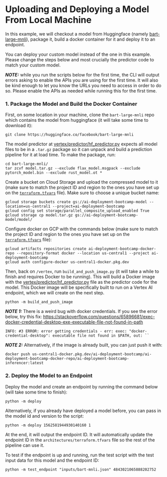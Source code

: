 # Uploading and Deploying a Model From Local Machine

In this example, we will checkout a model from Huggingface (namely
[bart-large-mnli](https://huggingface.co/facebook/bart-large-mnli)), package it, build a docker container
for it and deploy it to an endpoint.

You can deploy your custom model instead of the one in this example. Please change the steps below
and most crucially the predictor code to match your custom model. 

***NOTE:*** while you run the scripts below for the first time, the CLI will output errors asking to enable
the APIs you are using for the first time. It will also be kind enough to let you know the URLs you
need to access in order to do so. Please enable the APIs as needed while running this for the
first time.

### 1. Package the Model and Build the Docker Container

First, on some location in your machine, clone the `bart-large-mnli` repo which contains
the model from huggingface (it will take some time to download it):
```shell
git clone https://huggingface.co/facebook/bart-large-mnli
```

The model predictor at [vertex/predictor/hf_predictor.py](vertex/predictor/hf_predictor.py)
expects all model files to be in a `.tar.gz` package so it can unpack and build a prediction
pipeline for it at load time. To make the package, run:
```shell
cd bart-large-mnli/
tar zcvf model.tar.gz --exclude flax_model.msgpack --exclude pytorch_model.bin --exclude rust_model.ot *
```

Create a bucket on Cloud Storage and upload the compressed model to it (make sure to match
the project ID and region to the ones you have set up on the [`terraform.tfvars`](architectures/terraform.tfvars)
file). Make sure to choose a unique bucket name:
```shell
gcloud storage buckets create gs://ai-deployment-bootcamp-model --location=us-central1 --project=ai-deployment-bootcamp
gcloud config set storage/parallel_composite_upload_enabled True
gcloud storage cp model.tar.gz gs://ai-deployment-bootcamp-model/model/
```

Configure docker on GCP with the commands below (make sure to match the project ID and region to
the ones you have set up on the [`terraform.tfvars`](architectures/terraform.tfvars) file):
```shell
gcloud artifacts repositories create ai-deployment-bootcamp-docker-repo --repository-format docker --location us-central1 --project ai-deployment-bootcamp
gcloud auth configure-docker us-central1-docker.pkg.dev
```

Then, back on `/vertex`, run `build_and_push_image.py` (it will take a while to finish and requires
Docker to be running). This will build a Docker image with the [vertex/predictor/hf_predictor.py](vertex/predictor/hf_predictor.py)
file as the predictor code for the model. This Docker image will be specifically built to run on
a Vertex AI endpoint, which we will create on the next step.
```shell
python -m build_and_push_image
```

***NOTE 1:*** There is a weird bug with docker credentials. If you see the error below,
try this fix: https://stackoverflow.com/questions/65896681/exec-docker-credential-desktop-exe-executable-file-not-found-in-path
```shell
INFO: #3 ERROR: error getting credentials - err: exec: "docker-credential-desktop": executable file not found in $PATH, out: ``
```

***NOTE 2:*** Alternatively, if the image is already built, you can just push it with:
```shell
docker push us-central1-docker.pkg.dev/ai-deployment-bootcamp/ai-deployment-bootcamp-docker-repo/ai-deployment-bootcamp-inferencer:latest
```

### 2. Deploy the Model to an Endpoint

Deploy the model and create an endpoint by running the command below (will take some
time to finish):
```shell
python -m deploy
```
Alternatively, if you already have deployed a model before, you can pass in the model
id and version to the script:
```shell
python -m deploy 1562581944930140160 1
```

At the end, it will output the endpoint ID. It will automatically update the endpoint ID
in the `architectures/terraform.tfvars` file so the rest of the pipeline can use it.

To test if the endpoint is up and running, run the test script with the test input data
for this model and the endpoint ID:
```shell
python -m test_endpoint "inputs/bart-mnli.json" 4843021065888202752
```
